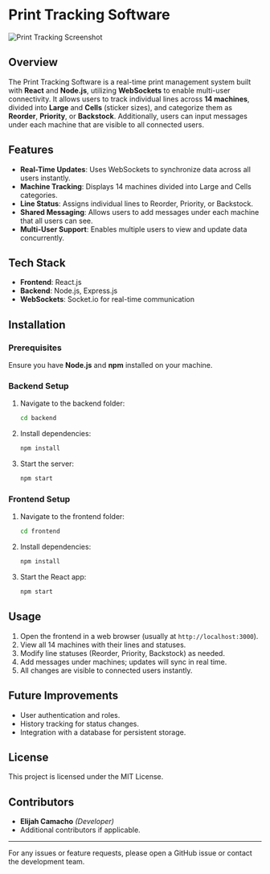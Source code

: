 # Print Tracking Software

![Print Tracking Screenshot](https://media.discordapp.net/attachments/302062776967364618/1334351592605876254/Screenshot_2025-01-29_213426.png?ex=679c3742&is=679ae5c2&hm=b903077482552a98456b001a920ce414436c735b8355cb9431af44746742334a&=&format=webp&quality=lossless&width=1364&height=527)



## Overview
The Print Tracking Software is a real-time print management system built with **React** and **Node.js**, utilizing **WebSockets** to enable multi-user connectivity. It allows users to track individual lines across **14 machines**, divided into **Large** and **Cells** (sticker sizes), and categorize them as **Reorder**, **Priority**, or **Backstock**. Additionally, users can input messages under each machine that are visible to all connected users.

## Features
- **Real-Time Updates**: Uses WebSockets to synchronize data across all users instantly.
- **Machine Tracking**: Displays 14 machines divided into Large and Cells categories.
- **Line Status**: Assigns individual lines to Reorder, Priority, or Backstock.
- **Shared Messaging**: Allows users to add messages under each machine that all users can see.
- **Multi-User Support**: Enables multiple users to view and update data concurrently.

## Tech Stack
- **Frontend**: React.js
- **Backend**: Node.js, Express.js
- **WebSockets**: Socket.io for real-time communication

## Installation
### Prerequisites
Ensure you have **Node.js** and **npm** installed on your machine.

### Backend Setup
1. Navigate to the backend folder:
   ```sh
   cd backend
   ```
2. Install dependencies:
   ```sh
   npm install
   ```
3. Start the server:
   ```sh
   npm start
   ```

### Frontend Setup
1. Navigate to the frontend folder:
   ```sh
   cd frontend
   ```
2. Install dependencies:
   ```sh
   npm install
   ```
3. Start the React app:
   ```sh
   npm start
   ```

## Usage
1. Open the frontend in a web browser (usually at `http://localhost:3000`).
2. View all 14 machines with their lines and statuses.
3. Modify line statuses (Reorder, Priority, Backstock) as needed.
4. Add messages under machines; updates will sync in real time.
5. All changes are visible to connected users instantly.

## Future Improvements
- User authentication and roles.
- History tracking for status changes.
- Integration with a database for persistent storage.

## License
This project is licensed under the MIT License.

## Contributors
- **Elijah Camacho** *(Developer)*
- Additional contributors if applicable.

---
For any issues or feature requests, please open a GitHub issue or contact the development team.
